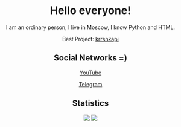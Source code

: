 <div align="center">
<h1>Hello everyone!</h1>

<p>I am an ordinary person, I live in Moscow, I know Python and HTML.</p>

<p>Best Project: <a href="https://github.com/kararasenok-gd/krrsnkapi">krrsnkapi</a></p>

<h2>Social Networks =)</h2>

<p><a href="https://www.youtube.com/@kararasenok_gd">YouTube</a></p>

<p><a href="https://t.me/logovo_amogusov">Telegram</a></p>

<h2>Statistics</h2>

<img src="https://github-readme-stats.vercel.app/api?username=kararasenok-gd">
<img src="https://github-readme-stats.vercel.app/api/top-langs/?username=kararasenok-gd&layout=compact" target="_blank">
</div>
